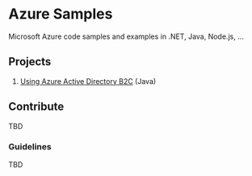 # Azure Samples #

Microsoft Azure code samples and examples in .NET, Java, Node.js, ...

## Projects
1. [Using Azure Active Directory B2C](https://bitbucket.org/herodigital-ondemand/azure-samples/src/master/java-azure-ad-b2c/) (Java)

## Contribute
TBD

### Guidelines
TBD